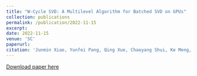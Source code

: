 ```yaml
---
title: "W-Cycle SVD: A Multilevel Algorithm for Batched SVD on GPUs"
collection: publications
permalink: /publication/2022-11-15
excerpt:
date: 2022-11-15
venue: 'SC'
paperurl:
citation: 'Junmin Xiao, Yunfei Pang, Qing Xue, Chaoyang Shui, Ke Meng, Hui Ma, Mingyi Li, Xiaoyang Zhang, Guangming Tan, &quot;W-Cycle SVD: A Multilevel Algorithm for Batched SVD on GPUs.&quot; <i>SC 2022</i>'
---
```


[Download paper here](http://tanniu.github.io/files/paper20.pdf)
